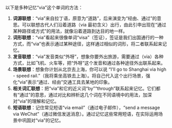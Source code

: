 以下是多种记忆“via”这个单词的方法：
1. **词源联想**：“via”来自拉丁语，原意为“道路”，后来演变为“经由、通过”的意思。可以联想古代人们沿着道路（via 最初含义）出行，由此引申出现在“通过某种路径或方式”的用法，就像沿着道路到达目的地一样。
2. **词形联想**：“via”看起来很像单词“visa”（签证），签证是我们出国通行的一种方式，而“via”也表示通过某种途径，这样通过相似的词形，将二者联系起来记忆。
3. **发音联想**：“via”发音类似“外呀”，想象你要外出旅游，需要通过（via）各种方式，比如飞机、火车等，把“外呀”这个发音和通过各种途径外出联系起来。
4. **场景联想**：想象你计划从北京去上海，你可以说 “I'll go to Shanghai via high - speed rail.”（我将乘坐高铁去上海）。将自己代入这个出行场景，强化“via”表示“通过、经由”交通工具去某地的印象。
5. **相关词汇联想**：把“via”和它的近义词“by”“through”联系起来记忆。它们都有“通过”的意思，通过对比和辨析这几个词在不同语境中的用法，加深对“via”的理解和记忆。
6. **短语联想**：记住常见短语“via email”（通过电子邮件），“send a message via WeChat”（通过微信发送消息）。通过记忆这些常用短语，在实际运用场景中巩固对“via”的记忆。 